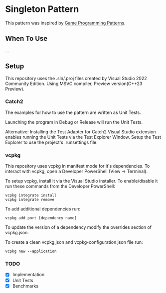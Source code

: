 # Singleton Pattern

This pattern was inspired by [Game Programming Patterns](https://gameprogrammingpatterns.com/state.html).

## When To Use

...

## Setup

This repository uses the .sln/.proj files created by Visual Studio 2022 Community Edition.
Using MSVC compiler, Preview version(C++23 Preview). 

### Catch2
The examples for how to use the pattern are written as Unit Tests.

Launching the program in Debug or Release will run the Unit Tests.

Alternative:
Installing the Test Adapter for Catch2 Visual Studio extension enables running the Unit Tests via the Test Explorer Window. Setup the Test Explorer to use the project's .runsettings file.

### vcpkg
This repository uses vcpkg in manifest mode for it's dependencies. To interact with vcpkg, open a Developer PowerShell (View -> Terminal).

To setup vcpkg, install it via the Visual Studio installer. To enable/disable it run these commands from the Developer PowerShell:
```
vcpkg integrate install
vcpkg integrate remove
```

To add additional dependencies run:
```
vcpkg add port [dependency name]
```

To update the version of a dependency modify the overrides section of vcpkg.json. 

To create a clean vcpkg.json and vcpkg-configuration.json file run:
```
vcpkg new --application
```

### TODO
- [x] Implementation
- [x] Unit Tests
- [x] Benchmarks

